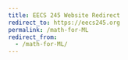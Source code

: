 ```yaml
---
title: EECS 245 Website Redirect
redirect_to: https://eecs245.org
permalink: /math-for-ML
redirect_from:
  - /math-for-ML/
---
```

